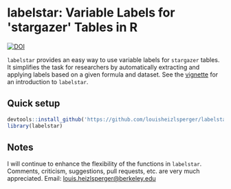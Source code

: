 # labelstar: Variable Labels for 'stargazer' Tables in R

[![DOI](https://zenodo.org/badge/DOI/10.5281/zenodo.3836857.svg)](https://doi.org/10.5281/zenodo.3836857)

`labelstar` provides an easy way to use variable labels for `stargazer` tables. It simplifies the task for researchers by automatically extracting and applying labels based on a given formula and dataset. See the [vignette](https://htmlpreview.github.io/?https://github.com/louisheizlsperger/labelstar/blob/master/vignettes/labelstar.html) for an introduction to `labelstar`.

## Quick setup

```r
devtools::install_github('https://github.com/louisheizlsperger/labelstar')
library(labelstar)
```

## Notes
I will continue to enhance the flexibility of the functions in ```labelstar```.
Comments, criticism, suggestions, pull requests, etc. are very much appreciated. Email: louis.heizlsperger@berkeley.edu
